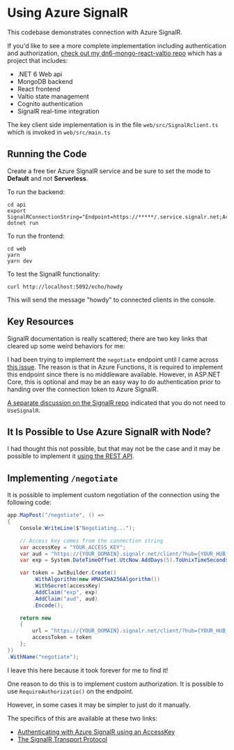 # Using Azure SignalR

This codebase demonstrates connection with Azure SignalR.

If you'd like to see a more complete implementation including authentication and authorization, [check out my dn6-mongo-react-valtio repo](https://github.com/CharlieDigital/dn6-mongo-react-valtio/tree/azure-signalr) which has a project that includes:

- .NET 6 Web api
- MongoDB backend
- React frontend
- Valtio state management
- Cognito authentication
- SignalR real-time integration

The key client side implementation is in the file `web/src/SignalRclient.ts` which is invoked in `web/src/main.ts`

## Running the Code

Create a free tier Azure SignalR service and be sure to set the mode to **Default** and not **Serverless**.

To run the backend:

```
cd api
export SignalRConnectionString="Endpoint=https://*****/.service.signalr.net;AccessKey=***********;Version=1.0;"
dotnet run
```

To run the frontend:

```
cd web
yarn
yarn dev
```

To test the SignalR functionality:

```
curl http://localhost:5092/echo/howdy
```

This will send the message "howdy" to connected clients in the console.

## Key Resources

SignalR documentation is really scattered; there are two key links that cleared up some weird behaviors for me:

I had been trying to implement the `negotiate` endpoint until I came across [this issue](https://github.com/dotnet/aspnetcore/issues/14979).  The reason is that in Azure Functions, it is required to implement this endpoint since there is no middleware available.  However, in ASP.NET Core, this is optional and may be an easy way to do authentication prior to handing over the connection token to Azure SignalR.

[A separate discussion on the SignalR repo](https://github.com/Azure/azure-signalr/issues/14) indicated that you do not need to `UseSignalR`.

## It Is Possible to Use Azure SignalR with Node?

I had thought this not possible, but that may not be the case and it may be possible to implement it [using the REST API](https://docs.microsoft.com/en-us/azure/azure-signalr/signalr-quickstart-rest-api).

## Implementing `/negotiate`

It is possible to implement custom negotiation of the connection using the following code:

```csharp
app.MapPost("/negotiate", () =>
{
    Console.WriteLine($"Negotiating...");

    // Access key comes from the connection string
    var accessKey = "YOUR_ACCESS_KEY";
    var aud = "https://{YOUR_DOMAIN}.signalr.net/client/?hub={YOUR_HUB_NAME}";
    var exp = System.DateTimeOffset.UtcNow.AddDays(5).ToUnixTimeSeconds();

    var token = JwtBuilder.Create()
        .WithAlgorithm(new HMACSHA256Algorithm())
        .WithSecret(accessKey)
        .AddClaim("exp", exp)
        .AddClaim("aud", aud)
        .Encode();

    return new
    {
        url = "https://{YOUR_DOMAIN}.signalr.net/client/?hub={YOUR_HUB_NAME}",
        accessToken = token
    };
})
.WithName("negotiate");
```

I leave this here because it took forever for me to find it!

One reason to do this is to implement custom authorization.  It is possible to use `RequireAuthorizatio()` on the endpoint.

However, in some cases it may be simpler to just do it manually.

The specifics of this are available at these two links:

- [Authenticating with Azure SignalR using an AccessKey](https://github.com/Azure/azure-signalr/blob/dev/docs/rest-api.md#authenticate-via-azure-signalr-service-accesskey)
- [The SignalR Transport Protocol](https://github.com/aspnet/SignalR/blob/release/2.2/specs/TransportProtocols.md)